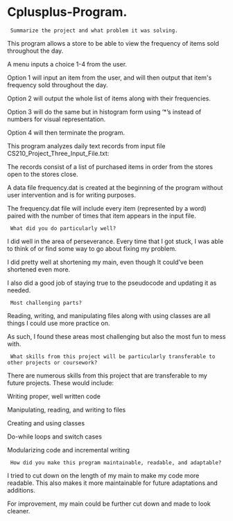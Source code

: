 # Cplusplus-Program.
     Summarize the project and what problem it was solving.

This program allows a store to be able to view the frequency of items sold throughout the day.

A menu inputs a choice 1-4 from the user. 

Option 1 will input an item from the user, and will then output that item's frequency sold throughout the day. 

Option 2 will output the whole list of items along with their frequencies. 

Option 3 will do the same but in histogram form using ‘*’s instead of numbers for visual representation. 

Option 4 will then terminate the program. 

This program analyzes daily text records from input file CS210_Project_Three_Input_File.txt: 

The records consist of a list of purchased items in order from the stores open to the stores close. 

A data file frequency.dat is created at the beginning of the program without user intervention and is for writing purposes. 

The frequency.dat file will include every item (represented by a word) paired with the number of times that item appears in the input file.


     What did you do particularly well?

I did well in the area of perseverance. Every time that I got stuck, I was able to think of or find some way to go about fixing my problem. 

I did pretty well at shortening my main, even though It could’ve been shortened even more. 

I also did a good job of staying true to the pseudocode and updating it as needed. 


     Most challenging parts?

Reading, writing, and manipulating files along with using classes are all things I could use more practice on. 

As such, I found these areas most challenging but also the most fun to mess with. 


     What skills from this project will be particularly transferable to other projects or coursework?

There are numerous skills from this project that are transferable to my future projects. These would include:

Writing proper, well written code

Manipulating, reading, and writing to files

Creating and using classes

Do-while loops and switch cases

Modularizing code and incremental writing


     How did you make this program maintainable, readable, and adaptable?
     

I tried to cut down on the length of my main to make my code more readable. This also makes it more maintainable for future adaptations and additions. 

For improvement, my main could be further cut down and made to look cleaner.

